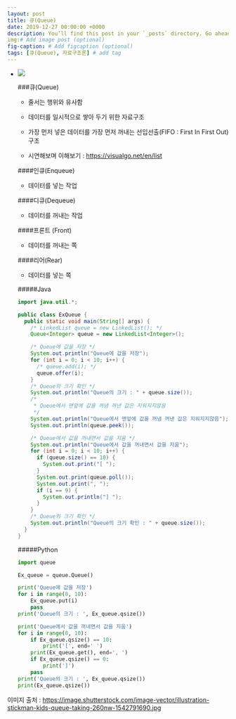 ```yaml
---
layout: post
title: 큐(Queue)
date: 2019-12-27 00:00:00 +0000
description: You’ll find this post in your `_posts` directory. Go ahead and edit it and re-build the site to see your changes. # Add post description (optional)
img:# Add image post (optional)
fig-caption: # Add figcaption (optional)
tags: [큐(Queue), 자료구조론] # add tag
---
```


- <img src='https://user-images.githubusercontent.com/37543606/71496985-779b5f80-2899-11ea-8600-3882c088b234.jpg' >

  ###큐(Queue)

  - 줄서는 행위와 유사함

  - 데이터를 일시적으로 쌓아 두기 위한 자료구조
  - 가장 먼저 넣은 데이터를 가장 먼저 꺼내는 선입선출(FIFO : First In First Out) 구조
  - 시연해보며 이해보기 : https://visualgo.net/en/list

  ####인큐(Enqueue)

  - 데이터를 넣는 작업

  ####디큐(Dequeue)

  - 데이터를 꺼내는 작업

  ####프론트 (Front)

  - 데이터를 꺼내는 쪽

  ####리어(Rear)

  - 데이터를 넣는 쪽

  

  #####Java

  ```java
  import java.util.*;
  
  public class ExQueue {
    public static void main(String[] args) {
      /* LinkedList queue = new LinkedList(); */
      Queue<Integer> queue = new LinkedList<Integer>();
  
      /* Queue에 값을 저장 */
      System.out.println("Queue에 값을 저장");
      for (int i = 0; i < 10; i++) {
        /* queue.add(i); */
        queue.offer(i);
      }
      /* Queue의 크기 확인 */
      System.out.println("Queue의 크기 : " + queue.size());
      /*
       * Queue에서 맨앞에 값을 꺼냄 꺼낸 값은 지워지지않음
       */
      System.out.println("Queue에서 맨앞에 값을 꺼냄 꺼낸 값은 지워지지않음");
      System.out.println(queue.peek());
  
      /* Queue에서 값을 꺼내면서 값을 지움 */
      System.out.println("Queue에서 값을 꺼내면서 값을 지움");
      for (int i = 0; i < 10; i++) {
        if (queue.size() == 10) {
          System.out.print("[ ");
        }
        System.out.print(queue.poll());
        System.out.print(", ");
        if (i == 9) {
          System.out.println("] ");
        }
      }
      /* Queue의 크기 확인 */
      System.out.println("Queue의 크기 확인 : " + queue.size());
    }
  }
  ```

  

  #####Python

  ```python
  import queue
  
  Ex_queue = queue.Queue()
  
  print('Queue에 값을 저장')
  for i in range(0, 10):
      Ex_queue.put(i)
      pass
  print('Queue의 크기 : ', Ex_queue.qsize())
  
  print('Queue에서 값을 꺼내면서 값을 지움')
  for i in range(0, 10):
      if Ex_queue.qsize() == 10:
          print('[', end=' ')
      print(Ex_queue.get(), end=', ')
      if Ex_queue.qsize() == 0:
          print(']')
      pass
  print('Queue의 크기 : ', Ex_queue.qsize())
  print(Ex_queue.qsize())
  
  ```

이미지 출처 : https://image.shutterstock.com/image-vector/illustration-stickman-kids-queue-taking-260nw-1542791690.jpg